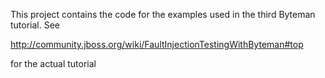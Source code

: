 This project contains the code for the examples used in the third
Byteman tutorial. See 

  http://community.jboss.org/wiki/FaultInjectionTestingWithByteman#top

for the actual tutorial